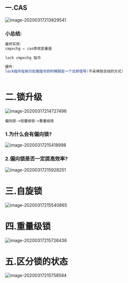 ## 一.CAS

![image-20200317213829541](C:\Users\Dehan.Gao\AppData\Roaming\Typora\typora-user-images\image-20200317213829541.png)

### 小总结:

~~~java
最终实现:
cmpxchg = cas修改变量值
    
lock cmpxchg 指令
    
硬件:
lock指令在执行后面指令的时候锁定一个北桥信号(不采用锁总线的方式)
    
~~~



# 二.锁升级

![image-20200317214727496](C:\Users\Dehan.Gao\AppData\Roaming\Typora\typora-user-images\image-20200317214727496.png)



~~~
偏向锁->轻量级锁->重量级锁
~~~



### 1.为什么会有偏向锁?

![image-20200317215418998](C:\Users\Dehan.Gao\AppData\Roaming\Typora\typora-user-images\image-20200317215418998.png)





### 2.偏向锁是否一定提高效率?

![image-20200317215928251](C:\Users\Dehan.Gao\AppData\Roaming\Typora\typora-user-images\image-20200317215928251.png)



# 三.自旋锁

![image-20200317215540865](C:\Users\Dehan.Gao\AppData\Roaming\Typora\typora-user-images\image-20200317215540865.png)





# 四.重量级锁

![image-20200317215726436](C:\Users\Dehan.Gao\AppData\Roaming\Typora\typora-user-images\image-20200317215726436.png)



# 五.区分锁的状态

![image-20200317215758584](C:\Users\Dehan.Gao\AppData\Roaming\Typora\typora-user-images\image-20200317215758584.png)